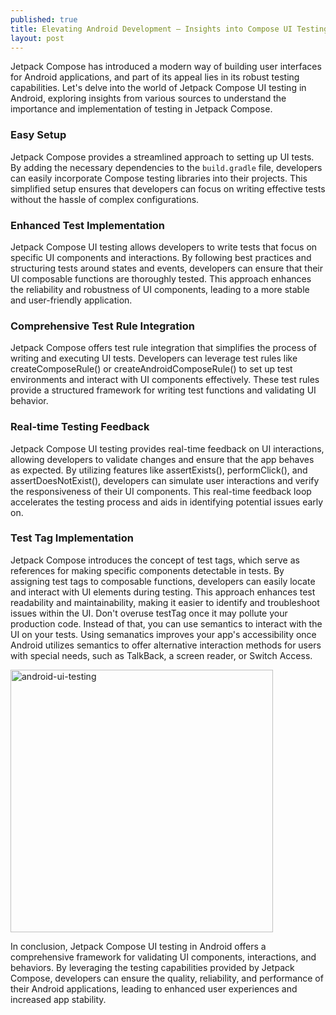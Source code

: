 ```yaml
---
published: true
title: Elevating Android Development – Insights into Compose UI Testing
layout: post
---
```


Jetpack Compose has introduced a modern way of building user interfaces for Android applications, and part of its appeal lies in its robust testing capabilities. Let's delve into the world of Jetpack Compose UI testing in Android, exploring insights from various sources to understand the importance and implementation of testing in Jetpack Compose.

### Easy Setup
Jetpack Compose provides a streamlined approach to setting up UI tests. By adding the necessary dependencies to the `build.gradle` file, developers can easily incorporate Compose testing libraries into their projects. This simplified setup ensures that developers can focus on writing effective tests without the hassle of complex configurations.

### Enhanced Test Implementation
Jetpack Compose UI testing allows developers to write tests that focus on specific UI components and interactions. By following best practices and structuring tests around states and events, developers can ensure that their UI composable functions are thoroughly tested. This approach enhances the reliability and robustness of UI components, leading to a more stable and user-friendly application.

### Comprehensive Test Rule Integration
Jetpack Compose offers test rule integration that simplifies the process of writing and executing UI tests. Developers can leverage test rules like createComposeRule() or createAndroidComposeRule() to set up test environments and interact with UI components effectively. These test rules provide a structured framework for writing test functions and validating UI behavior.

### Real-time Testing Feedback
Jetpack Compose UI testing provides real-time feedback on UI interactions, allowing developers to validate changes and ensure that the app behaves as expected. By utilizing features like assertExists(), performClick(), and assertDoesNotExist(), developers can simulate user interactions and verify the responsiveness of their UI components. This real-time feedback loop accelerates the testing process and aids in identifying potential issues early on.

### Test Tag Implementation
Jetpack Compose introduces the concept of test tags, which serve as references for making specific components detectable in tests. By assigning test tags to composable functions, developers can easily locate and interact with UI elements during testing. This approach enhances test readability and maintainability, making it easier to identify and troubleshoot issues within the UI. 
Don't overuse testTag once it may pollute your production code. Instead of that, you can use semantics to interact with the UI on your tests. Using semanatics improves your app's accessibility once Android utilizes semantics to offer alternative interaction methods for users with special needs, such as TalkBack, a screen reader, or Switch Access.

<img src="http://maikotrindade.github.io/public/img/android-ui-testing.png" width="420" height="420" alt="android-ui-testing"/> 

In conclusion, Jetpack Compose UI testing in Android offers a comprehensive framework for validating UI components, interactions, and behaviors. By leveraging the testing capabilities provided by Jetpack Compose, developers can ensure the quality, reliability, and performance of their Android applications, leading to enhanced user experiences and increased app stability.